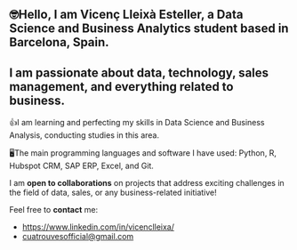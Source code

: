 

## 🤓Hello, I am Vicenç Lleixà Esteller, a **Data Science and Business Analytics** student based in Barcelona, Spain. 
## I am passionate about **data, technology, sales management, and everything related to business.**

👍I am learning and perfecting my skills in Data Science and Business Analysis, conducting studies in this area. 

🖥️The main programming languages and software I have used: Python, R, Hubspot CRM, SAP ERP, Excel, and Git.

I am **open to collaborations** on projects that address exciting challenges in the field of data, sales, or any business-related initiative!

Feel free to **contact** me: 
- https://www.linkedin.com/in/vicenclleixa/
- cuatrouvesofficial@gmail.com



<!---
vicenclleixa/vicenclleixa is a ✨ special ✨ repository because its `README.md` (this file) appears on your GitHub profile.
You can click the Preview link to take a look at your changes.
--->
